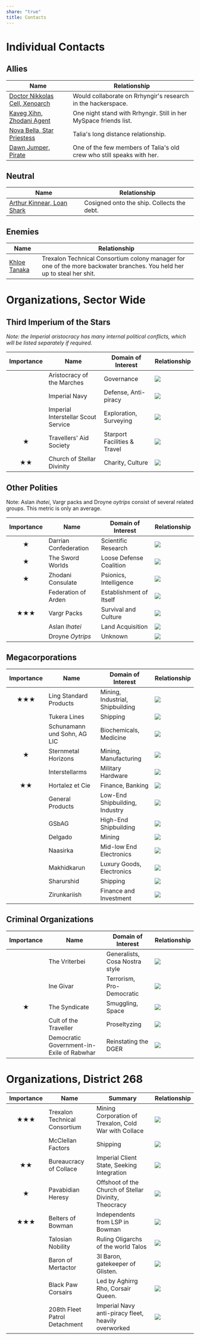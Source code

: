 ```yaml
---
share: "true"
title: Contacts
---
```

# Individual Contacts  
## Allies  
  
  
| **Name**                                    | **Relationship**                                                      |  
| ------------------------------------------- | --------------------------------------------------------------------- |  
| [Doctor Nikkolas Cell, Xenoarch](Contacts/Doctor%20Nikkolas%20Cell,%20Xenoarch.md) | Would collaborate on Rrhyngir's research in the hackerspace.          |  
| [Kaveg Xihn, Zhodani Agent](Contacts/Kaveg%20Xihn,%20Zhodani%20Agent.md)      | One night stand with Rrhyngir. Still in her MySpace friends list.     |  
| [Nova Bella, Star Priestess](Contacts/Nova%20Bella,%20Star%20Priestess.md)     | Talia's long distance relationship.                                   |  
| [Dawn Jumper, Pirate](Contacts/Dawn%20Jumper,%20Pirate.md)            | One of the few members of Talia's old crew who still speaks with her. |  
## Neutral  
  
| **Name**                                | **Relationship**                           |  
| --------------------------------------- | ------------------------------------------ |  
| [Arthur Kinnear, Loan Shark](Contacts/Arthur%20Kinnear,%20Loan%20Shark.md) | Cosigned onto the ship. Collects the debt. |  
## Enemies  
  
| **Name**                  | **Relationship**                                                                                                        |  
| ------------------------- | ----------------------------------------------------------------------------------------------------------------------- |  
| [Khloe Tanaka](Contacts/Khloe%20Tanaka.md) | Trexalon Technical Consortium colony manager for one of the more backwater branches. You held her up to steal her shit. |  
# Organizations, Sector Wide  
## Third Imperium of the Stars  
*Note: the Imperial aristocracy has many internal political conflicts, which will be listed separately if required.*  
  
| **Importance** | **Name**                            | **Domain of Interest**       | **Relationship**                  |  
| :------------: | ----------------------------------- | ---------------------------- | --------------------------------- |  
|                | Aristocracy of the Marches          | Governance                   | ![](https://geps.dev/progress/50) |  
|                | Imperial Navy                       | Defense, Anti-piracy         | ![](https://geps.dev/progress/50) |  
|                | Imperial Interstellar Scout Service | Exploration, Surveying       | ![](https://geps.dev/progress/50) |  
|     **★**      | Travellers' Aid Society             | Starport Facilities & Travel | ![](https://geps.dev/progress/50) |  
|     **★★**     | Church of Stellar Divinity          | Charity, Culture             | ![](https://geps.dev/progress/70) |  
## Other Polities  
Note: Aslan _ihatei_, Vargr packs and Droyne _oytrips_ consist of several related groups. This metric is only an average.  
  
| **Importance** | **Name**              | **Domain of Interest**  | **Relationship**                  |  
| :------------: | --------------------- | ----------------------- | --------------------------------- |  
|     **★**      | Darrian Confederation | Scientific Research     | ![](https://geps.dev/progress/50) |  
|     **★**      | The Sword Worlds      | Loose Defense Coalition | ![](https://geps.dev/progress/40) |  
|     **★**      | Zhodani Consulate     | Psionics, Intelligence  | ![](https://geps.dev/progress/40) |  
|                | Federation of Arden   | Establishment of Itself | ![](https://geps.dev/progress/50) |  
|    **★★★**     | Vargr Packs           | Survival and Culture    | ![](https://geps.dev/progress/70) |  
|                | Aslan _Ihatei_        | Land Acquisition        | ![](https://geps.dev/progress/30) |  
|                | Droyne _Oytrips_      | Unknown                 | ![](https://geps.dev/progress/50) |  
## Megacorporations  
  
| **Importance** | **Name**                    | **Domain of Interest**           | **Relationship**                  |  
| :------------: | --------------------------- | -------------------------------- | --------------------------------- |  
|    **★★★**     | Ling Standard Products      | Mining, Industrial, Shipbuilding | ![](https://geps.dev/progress/50) |  
|                | Tukera Lines                | Shipping                         | ![](https://geps.dev/progress/50) |  
|                | Schunamann und Sohn, AG LIC | Biochemicals, Medicine           | ![](https://geps.dev/progress/50) |  
|     **★**      | Sternmetal Horizons         | Mining, Manufacturing            | ![](https://geps.dev/progress/50) |  
|                | Interstellarms              | Military Hardware                | ![](https://geps.dev/progress/50) |  
|     **★★**     | Hortalez et Cie             | Finance, Banking                 | ![](https://geps.dev/progress/50) |  
|                | General Products            | Low-End Shipbuilding, Industry   | ![](https://geps.dev/progress/50) |  
|                | GSbAG                       | High-End Shipbuilding            | ![](https://geps.dev/progress/50) |  
|                | Delgado                     | Mining                           | ![](https://geps.dev/progress/50) |  
|                | Naasirka                    | Mid-low End Electronics          | ![](https://geps.dev/progress/50) |  
|                | Makhidkarun                 | Luxury Goods, Electronics        | ![](https://geps.dev/progress/50) |  
|                | Sharurshid                  | Shipping                         | ![](https://geps.dev/progress/50) |  
|                | Zirunkariish                | Finance and Investment           | ![](https://geps.dev/progress/50) |  
## Criminal Organizations  
  
| **Importance** | **Name**                                  | **Domain of Interest**         | **Relationship**                  |  
| :------------: | ----------------------------------------- | ------------------------------ | --------------------------------- |  
|                | The Vriterbei                             | Generalists, Cosa Nostra style | ![](https://geps.dev/progress/30) |  
|                | Ine Givar                                 | Terrorism, Pro-Democratic      | ![](https://geps.dev/progress/30) |  
|     **★**      | The Syndicate                             | Smuggling, Space               | ![](https://geps.dev/progress/40) |  
|                | Cult of the Traveller                     | Proseltyzing                   | ![](https://geps.dev/progress/30) |  
|                | Democratic Government-in-Exile of Rabwhar | Reinstating the DGER           | ![](https://geps.dev/progress/40) |  
# Organizations, District 268  
  
| **Importance** | **Name**                      | **Summary**                                           | **Relationship**                  |  
| :------------: | ----------------------------- | ----------------------------------------------------- | --------------------------------- |  
|    **★★★**     | Trexalon Technical Consortium | Mining Corporation of Trexalon, Cold War with Collace | ![](https://geps.dev/progress/20) |  
|                | McClellan Factors             | Shipping                                              | ![](https://geps.dev/progress/50) |  
|     **★★**     | Bureaucracy of Collace        | Imperial Client State, Seeking Integration            | ![](https://geps.dev/progress/60) |  
|     **★**      | Pavabidian Heresy             | Offshoot of the Church of Stellar Divinity, Theocracy | ![](https://geps.dev/progress/30) |  
|    **★★★**     | Belters of Bowman             | Independents from LSP in Bowman                       | ![](https://geps.dev/progress/70) |  
|                | Talosian Nobility             | Ruling Oligarchs of the world Talos                   | ![](https://geps.dev/progress/50) |  
|                | Baron of Mertactor            | 3I Baron, gatekeeper of Glisten.                      | ![](https://geps.dev/progress/50) |  
|                | Black Paw Corsairs            | Led by Aghirrg Rho, Corsair Queen.                    | ![](https://geps.dev/progress/35) |  
|                | 208th Fleet Patrol Detachment | Imperial Navy anti-piracy fleet, heavily overworked   | ![](https://geps.dev/progress/50) |  
